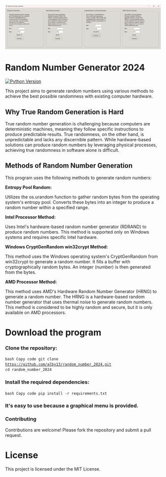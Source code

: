 <img src="https://github.com/alby13/random-number-2024/blob/main/program-screenshot.png">

# Random Number Generator 2024
[![Python Version](https://img.shields.io/badge/python-3.10%2B-blue)](https://www.python.org/downloads/)

This project aims to generate random numbers using various methods to achieve the best possible randomness with existing computer hardware.

## Why True Random Generation is Hard
True random number generation is challenging because computers are deterministic machines, meaning they follow specific instructions to produce predictable results. True randomness, on the other hand, is unpredictable and lacks any discernible pattern. While hardware-based solutions can produce random numbers by leveraging physical processes, achieving true randomness in software alone is difficult.

## Methods of Random Number Generation
This program uses the following methods to generate random numbers:

**Entropy Pool Random:**

Utilizes the os.urandom function to gather random bytes from the operating system's entropy pool.
Converts these bytes into an integer to produce a random number within a specified range.

**Intel Processor Method:**

Uses Intel's hardware-based random number generator (RDRAND) to produce random numbers.
This method is supported only on Windows systems and requires specific Intel hardware.

**Windows CryptGenRandom win32crypt Method:**

This method uses the Windows operating system's CryptGenRandom from win32crypt to generate a random number. It fills a buffer with cryptographically random bytes. An integer (number) is then generated from the bytes.

**AMD Processor Method:**

This method uses AMD's Hardware Random Number Generator (HRNG) to generate a random number. The HRNG is a hardware-based random number generator that uses thermal noise to generate random numbers. This method is considered to be highly random and secure, but it is only available on AMD processors.

# Download the program

### Clone the repository:

<code>bash
Copy code
git clone https://github.com/alby13/random_number_2024.git
cd random_number_2024</code>

### Install the required dependencies:

<code>bash
Copy code
pip install -r requirements.txt</code>

### It's easy to use because a graphical menu is provided.

### Contributing
Contributions are welcome! Please fork the repository and submit a pull request.

# License
This project is licensed under the MIT License.
